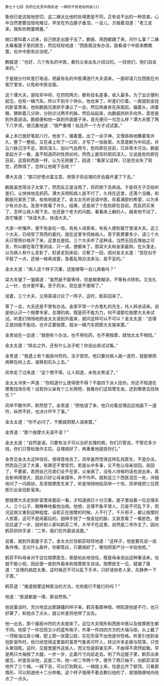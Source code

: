     第七十七回 百药已无灵中西杂进 一瞑终不视老幼同哀(2) 

   象他已是这般地悲切，这二姨太比他的处境更是不同，正有说不出的一种苦衷，心中当然更要加倍地难过，早坐在外边屋子垂泪。一会儿，方揩着泪道：“老三走来，我和你商量商量。”

   她口里叫着人过来，自己倒走出屋子去了。鹏振、燕西都跟了来，问什么事？二姨太看看屋子里的医生，然后轻轻地道：“西医既没有办法，我看请个中医来瞧瞧罢，也许中医有办法呢。”

   鹏振道：“也好，几个有名的中医，都托父亲出名介绍过的。一找他们，他们自会来的。”

   于是就分付听差打电话，把最有名的中医谭道行大夫请来。一面却请几位西医在内客厅里坐，以免和中医会面。

   这个谭大夫，是陆军中将，在府院两方，都有挂名差事，收入最多。为了出诊便利起见，也有一辆汽车。所以不到半个钟头，他也来了。听差们引着，一直就到金铨的卧室里来。他和鹏振兄弟拱手谦让了一会，然后侧身坐在床面前，偏着头，闭着眼，静默着几分钟，分别诊过两手的脉。然后站起来，向鹏振拱拱手向外，意思是到外面说话。鹏振便和他一路到外面屋子来，首先便问一句怎么样？谭大夫摸了两下八字须，很沉重地道：“很严重哩！姑且开一个方子试试罢。”

   桌上本已放好笔砚八行，他坐下，擂着墨，出了一会子神，又慢吞吞地蘸着笔许久，整了一整纸，又在桌上吹了一口灰，才写了一张脉案，大意是断为中风症。并云六脉沉浮不定，邪风深入，加以气血两亏，危险即在目前，已非草木可治。鹏振拿起方子一看，虽不知道药的性质如何，然而上面写的邪风深入，又说是危险即在目前，这竟和西医一样，认为无把握了。因道：“看家父这样，已是完全失了知觉，药熬得了，怎样让他喝下去呢？”

   谭大夫道：“那只好使点蛮主意，用筷子将总理的牙齿撬开灌了下去。”

   鹏振虽觉得法子太笨了，然而反正是没用了，将药倒下去再说。于是将方子交给听差们，让快快地去抓药。谭大夫明知病人是不行了，久待在这里，还落个没趣，和鹏振兄弟告了辞，匆匆地就走了。金太太先听说请中医，存着满腔的希望，以为多少有点办法。及至中医看了许久，结果，还是闹了个危险即在目前。而且药买来了，怎样让病人喝下去，也还是个老大的问题。看看床上躺的人，越发地不动了，连忙嚷道：“快请大夫，快请大夫。”

   大家一听嚷声，便不免各吃一惊。有些人进房来，有些人便到客厅里请大夫。这三个大夫，已经受了燕西的委托，就在这里专伺候病人。至于医费要多少，请三个大夫只管照价格开了来，这里总是给。三个大夫听了这种话，当然无回去理由之可言，所以都在客厅里闲谈，只一请，便都来了。那梁大夫和金家最熟，在头里走，以为病人有什么变卦了，赶紧走到床前，诊察了一回，因对金太太道：“现在似乎平稳了一点，还候一候再说罢，急着乱用办法来治，是不妥的。”

   金太太道：“病人这个样子沉重，还能够等一会儿再看吗？”

   梁大夫皱了一皱眉道：“虽然是不能等待，但是糊里糊涂，不等有点转机，又去扎上一针，也许更坏事。至于药水，现在是不便用了。”

   说着，三个大夫，又用英语讨论了一阵子。这时，鹤荪回来了。

   等了一会，大夫还是不曾有办法。金家平常一个办笔札的先生，托人转进话来，说是他认识一个按摩专家，总理的病，既是药不能为力，何不请那位按摩大夫来试试。听差们悄悄地把金太太请到外面来，就问这样可以不可以？金太太道：“总理正是四肢不能动，也许正要按摩。就派一辆汽车把那大夫接来罢。”

   金贵站在一边道：“我倒有个办法，也不用吃药，也不用按摩，就怕太太不相信。”

   金太太道：“除此之外，还有什么法子呢？你说出来试试看。”

   金贵道：“我遇上有个画辰州符的，法子很灵。他只要对病人画一道符，就能够把病移在树上去，或移到石头上去。”

   凤举走了过来道：“这个使不得，让人知道，未免太笑话了。”

   金太太冷笑一声道：“你知道什么使得使不得？不是四下派人找你，你还不知道在哪里找快乐呢！设若你父亲有个三长两短，我看你们这班寄生虫，还到哪里去找快乐？”

   凤举不敢作声，默然受了。金贵道：“把他请了来，他只对着总理远远地画下一道符，纵然不好，也决计坏不了事。”

   金太太道：“你不必问了，干脆就把那人请来罢。”

   金贵道：“那个按摩大夫请不请？”

   金太太道：“自然是请。只要有法子可以治好总理的病，你们只管说。不管花多少钱，你们只管给我作主花。总理病好了，再重重地提拔你们。”

   金贵见金太太这样信任，很得意地去了。凤举虽然觉得这样乱找医生，不是办法，然而自己误了大事，有罪还不曾受罚，若是从中多事，又不免让母亲驳回。驳回了，不要紧，若把自己兄弟们全不在家，父亲病了，没有人侍候的话也说出来，真会影响得很大，因此只好让母亲摆布，并不作声。就和这三个西医混在一处，详细地问了一问病状。及至按摩医生来了，听差悄悄地给凤举一个信，凤举就把三位西医引出金铨卧室来。

   那按摩大夫走到卧室里床面前一看，才知道病已十分沉重。屋子里站着一位总理夫人，三个公子，眼睁睁地看他治病。他想，总理不象平常人，已是不可乱下手，而况这病又重到这种程度，设若正在按摩的时候，人不行了，千斤担子，都让按摩的人担着，这可不是闹着玩的。因伸手按了一按金铨的脉，又故意看了一看脸色，便往后退了一步。因听到人家叫鹤荪二爷，大爷不在这里，自然是二爷作主了。因向鹤荪拱拱手道：“二爷，我们在外面说话罢。”

   说着，就到外面屋子去了。金太太拦住鹤荪轻轻地道：“这样子，他是要先说一说条件哩。无论什么条件，你都答应，只要病好了，哪怕把家产分一半给他呢。”

   鹤荪不料母亲对于这位按摩医生，倒是如此地信任，既是母亲说出这种重话来，也就不能小视，因此便一直到外面来和按摩医生谈话。按摩医生一见，就皱了眉道：“总理的病症太重，这时候还不可以乱下手术，只好请他老人家，先静养一下子罢。”

   鹤荪道：“难道按摩这种医治的方法，也有能行不能行的吗？”

   他道：“医道都是一理，那自然有。”

   他说着话时，充分地显出那踌躇的样子来。鹤苏看那神情，明知道他是不行，也只好算了，和他点了点头，就让听差将他带了出去。

   他一出去，那个画辰州符的大夫就来了。这位大夫情形和西医中医以及按摩医生都不同。他穿了一件旧而又小的蓝布袍子，外罩一件四四方方的大袖马褂。头上戴了一顶板油瓜皮小帽，配上那一张雷公脸，实在形容不出他是何性格。听差引他到金铨卧室外时，他已经觉得这里面的富贵气象真可吓人，转过许多走廊与院落，只觉头晕目眩。这时，见屋里屋外这些人，而又恰是鸦雀无声，不由得不肃然起敬。早是两只大袖按了大腿，一步一步，比着尺寸向前走去。到了外边屋子里，鹤荪出来接见，听差告诉他，这是二爷。他一听二爷两个字，便齐了两只袖子，向鹤荪深深地作了三个揖。一揖下去，可以打到鞋尖，一揖提上来，恰是比齐了额顶。只看那情形，可以知道他十二分恭敬。这个样子很用不着去敷衍他的了，就很随便地向他点了一点头。

